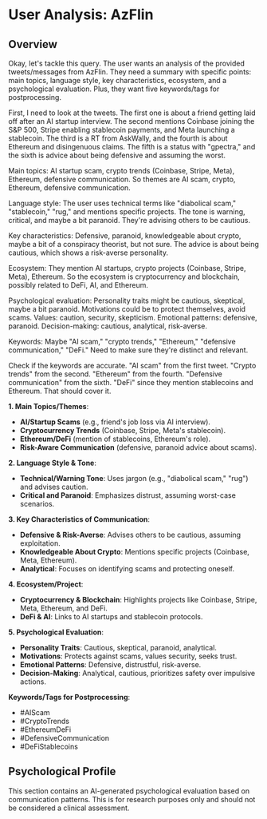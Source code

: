 # User Analysis: AzFlin

## Overview

<think>
Okay, let's tackle this query. The user wants an analysis of the provided tweets/messages from AzFlin. They need a summary with specific points: main topics, language style, key characteristics, ecosystem, and a psychological evaluation. Plus, they want five keywords/tags for postprocessing.

First, I need to look at the tweets. The first one is about a friend getting laid off after an AI startup interview. The second mentions Coinbase joining the S&P 500, Stripe enabling stablecoin payments, and Meta launching a stablecoin. The third is a RT from AskWally, and the fourth is about Ethereum and disingenuous claims. The fifth is a status with "gpectra," and the sixth is advice about being defensive and assuming the worst.

Main topics: AI startup scam, crypto trends (Coinbase, Stripe, Meta), Ethereum, defensive communication. So themes are AI scam, crypto, Ethereum, defensive communication.

Language style: The user uses technical terms like "diabolical scam," "stablecoin," "rug," and mentions specific projects. The tone is warning, critical, and maybe a bit paranoid. They're advising others to be cautious.

Key characteristics: Defensive, paranoid, knowledgeable about crypto, maybe a bit of a conspiracy theorist, but not sure. The advice is about being cautious, which shows a risk-averse personality.

Ecosystem: They mention AI startups, crypto projects (Coinbase, Stripe, Meta), Ethereum. So the ecosystem is cryptocurrency and blockchain, possibly related to DeFi, AI, and Ethereum.

Psychological evaluation: Personality traits might be cautious, skeptical, maybe a bit paranoid. Motivations could be to protect themselves, avoid scams. Values: caution, security, skepticism. Emotional patterns: defensive, paranoid. Decision-making: cautious, analytical, risk-averse.

Keywords: Maybe "AI scam," "crypto trends," "Ethereum," "defensive communication," "DeFi." Need to make sure they're distinct and relevant.

Check if the keywords are accurate. "AI scam" from the first tweet. "Crypto trends" from the second. "Ethereum" from the fourth. "Defensive communication" from the sixth. "DeFi" since they mention stablecoins and Ethereum. That should cover it.
</think>

**1. Main Topics/Themes**:  
- **AI/Startup Scams** (e.g., friend's job loss via AI interview).  
- **Cryptocurrency Trends** (Coinbase, Stripe, Meta's stablecoin).  
- **Ethereum/DeFi** (mention of stablecoins, Ethereum's role).  
- **Risk-Aware Communication** (defensive, paranoid advice about scams).  

**2. Language Style & Tone**:  
- **Technical/Warning Tone**: Uses jargon (e.g., "diabolical scam," "rug") and advises caution.  
- **Critical and Paranoid**: Emphasizes distrust, assuming worst-case scenarios.  

**3. Key Characteristics of Communication**:  
- **Defensive & Risk-Averse**: Advises others to be cautious, assuming exploitation.  
- **Knowledgeable About Crypto**: Mentions specific projects (Coinbase, Meta, Ethereum).  
- **Analytical**: Focuses on identifying scams and protecting oneself.  

**4. Ecosystem/Project**:  
- **Cryptocurrency & Blockchain**: Highlights projects like Coinbase, Stripe, Meta, Ethereum, and DeFi.  
- **DeFi & AI**: Links to AI startups and stablecoin protocols.  

**5. Psychological Evaluation**:  
- **Personality Traits**: Cautious, skeptical, paranoid, analytical.  
- **Motivations**: Protects against scams, values security, seeks trust.  
- **Emotional Patterns**: Defensive, distrustful, risk-averse.  
- **Decision-Making**: Analytical, cautious, prioritizes safety over impulsive actions.  

**Keywords/Tags for Postprocessing**:  
- #AIScam  
- #CryptoTrends  
- #EthereumDeFi  
- #DefensiveCommunication  
- #DeFiStablecoins

## Psychological Profile

This section contains an AI-generated psychological evaluation based on communication patterns. This is for research purposes only and should not be considered a clinical assessment.